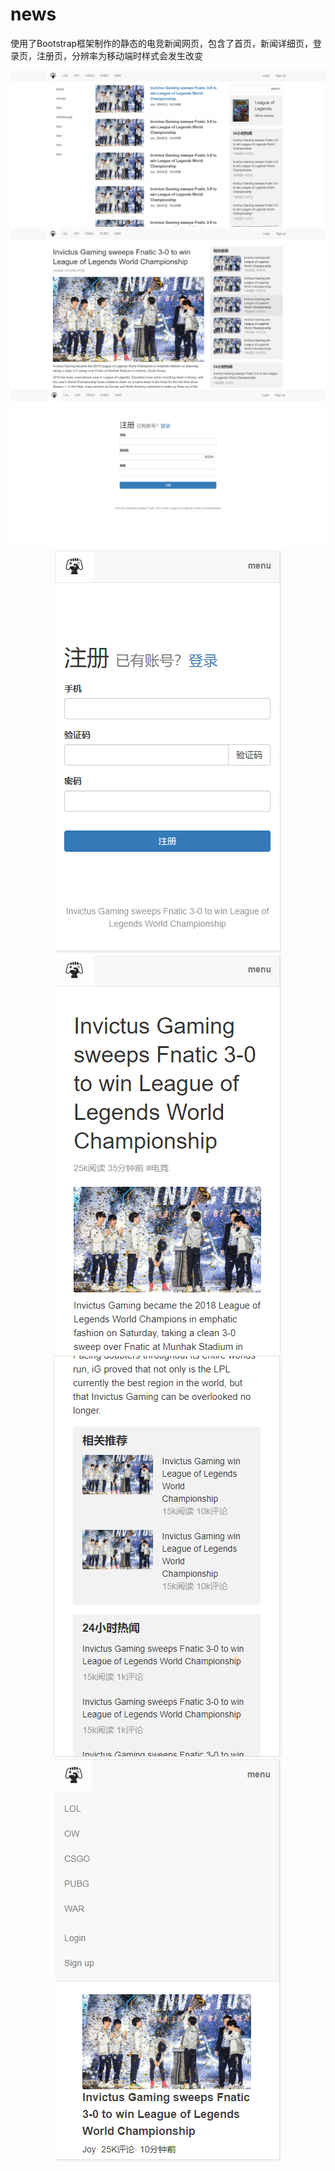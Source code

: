 # news

使用了Bootstrap框架制作的静态的电竞新闻网页，包含了首页，新闻详细页，登录页，注册页，分辨率为移动端时样式会发生改变

<div align=center><img src="https://github.com/Ay31/hello-world/blob/master/img/news/01.PNG" /></div>

<div align=center><img src="https://github.com/Ay31/hello-world/blob/master/img/news/02.PNG" /></div>

<div align=center><img src="https://github.com/Ay31/hello-world/blob/master/img/news/04.PNG" /></div>

<div align=center><img src="https://github.com/Ay31/hello-world/blob/master/img/news/05.PNG" /><img src="https://github.com/Ay31/hello-world/blob/master/img/news/06.PNG" /></div>

<div align=center><img src="https://github.com/Ay31/hello-world/blob/master/img/news/07.PNG" /><img src="https://github.com/Ay31/hello-world/blob/master/img/news/08.PNG" /></div>

